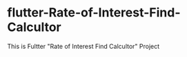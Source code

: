 # flutter-Rate-of-Interest-Find-Calcultor
This is Fultter "Rate of Interest Find Calcultor" Project
